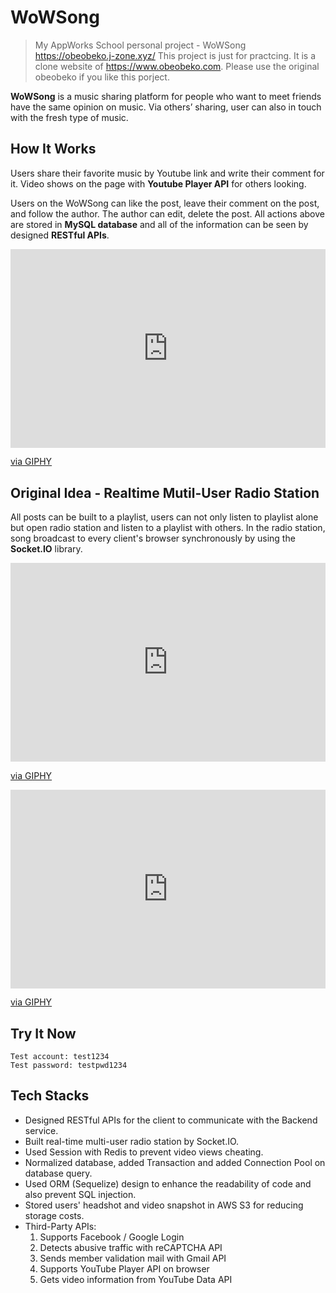 # WoWSong
>My AppWorks School personal project - WoWSong https://obeobeko.j-zone.xyz/ 
>This project is just for practcing. It is a clone website of https://www.obeobeko.com. Please use the original obeobeko if you like this porject. 

**WoWSong** is a music sharing platform for people who want to meet friends have the same opinion on music. Via others’ sharing, user can also in touch with the fresh type of music. 

## How It Works
Users share their favorite music by Youtube link and write their comment for it. Video shows on the page with **Youtube Player API** for others looking. 

Users on the WoWSong can like the post, leave their comment on the post, and follow the author. The author can edit, delete the post. All actions above are stored in **MySQL database** and all of the information can be seen by designed **RESTful APIs**.
<div style="width:100%;height:0;padding-bottom:63%;position:relative;"><iframe src="https://giphy.com/embed/c6WrK4jrngzo0PW9x2" width="100%" height="100%" style="position:absolute" frameBorder="0" class="giphy-embed" allowFullScreen></iframe></div><p><a href="https://giphy.com/gifs/c6WrK4jrngzo0PW9x2">via GIPHY</a></p>


## Original Idea - Realtime Mutil-User Radio Station
All posts can be built to a playlist, users can not only listen to playlist alone but open radio station and listen to a playlist with others. In the radio station, song broadcast to every client's browser synchronously by using the **Socket.IO** library.
<div style="width:100%;height:0;padding-bottom:63%;position:relative;"><iframe src="https://giphy.com/embed/39jN2ft0DabsXYQIoG" width="100%" height="100%" style="position:absolute" frameBorder="0" class="giphy-embed" allowFullScreen></iframe></div><p><a href="https://giphy.com/gifs/39jN2ft0DabsXYQIoG">via GIPHY</a></p>
<div style="width:100%;height:0;padding-bottom:63%;position:relative;"><iframe src="https://giphy.com/embed/YUxfPlA5ox8wX0Nlog" width="100%" height="100%" style="position:absolute" frameBorder="0" class="giphy-embed" allowFullScreen></iframe></div><p><a href="https://giphy.com/gifs/YUxfPlA5ox8wX0Nlog">via GIPHY</a></p>

## Try It Now
    Test account: test1234
    Test password: testpwd1234

## Tech Stacks
* Designed RESTful APIs for the client to communicate with the Backend service.
* Built real-time multi-user radio station by Socket.IO.
* Used Session with Redis to prevent video views cheating.
* Normalized database, added Transaction and added Connection Pool on database query.
* Used ORM (Sequelize) design to enhance the readability of code and also prevent SQL injection.
* Stored users' headshot and video snapshot in AWS S3  for reducing storage costs.
* Third-Party APIs:
    1. Supports Facebook / Google Login
    2. Detects abusive traffic with reCAPTCHA API
    3. Sends member validation mail with Gmail API
    4. Supports YouTube Player API on browser
    5. Gets video information from YouTube Data API
